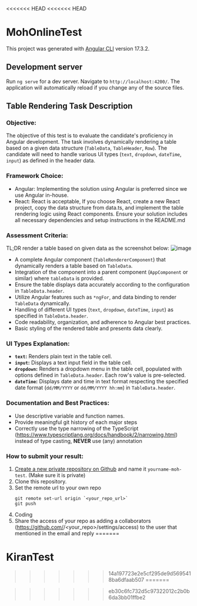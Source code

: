 <<<<<<< HEAD
<<<<<<< HEAD
# MohOnlineTest

This project was generated with [Angular CLI](https://github.com/angular/angular-cli) version 17.3.2.

## Development server

Run `ng serve` for a dev server. Navigate to `http://localhost:4200/`. The application will automatically reload if you change any of the source files.

## Table Rendering Task Description

### Objective:

The objective of this test is to evaluate the candidate's proficiency in Angular development. The task involves dynamically rendering a table based on a given data structure (`TableData`, `TableHeader`, `Row`). The candidate will need to handle various UI types (`text`, `dropdown`, `dateTime`, `input`) as defined in the header data.

### Framework Choice:

- Angular: Implementing the solution using Angular is preferred since we use Angular in-house.
- React: React is acceptable, If you choose React, create a new React project, copy the data structure from data.ts, and implement the table rendering logic using React components. Ensure your solution includes all necessary dependencies and setup instructions in the README.md

### Assessment Criteria:
TL;DR render a table based on given data as the screenshot below:
![image](https://github.com/yeweinan/moh-test/assets/8102308/e352b690-3c0b-4783-8dfa-d7293e7a8d27)

- A complete Angular component (`TableRendererComponent`) that dynamically renders a table based on `TableData`.
- Integration of the component into a parent component (`AppComponent` or similar) where `tableData` is provided.
- Ensure the table displays data accurately according to the configuration in `TableData.header`.
- Utilize Angular features such as `*ngFor`, and data binding to render `TableData` dynamically.
- Handling of different UI types (`text`, `dropdown`, `dateTime`, `input`) as specified in `TableData.header`.
- Code readability, organization, and adherence to Angular best practices.
- Basic styling of the rendered table and presents data clearly.

### UI Types Explanation:
- **`text`:** Renders plain text in the table cell.
- **`input`:** Displays a text input field in the table cell.
- **`dropdown`:** Renders a dropdown menu in the table cell, populated with options defined in `TableData.header`. Each row's value is pre-selected.
- **`dateTime`:** Displays date and time in text format respecting the specified date format (`dd/MM/YYYY` or `dd/MM/YYYY hh:mm`) in `TableData.header`.

### Documentation and Best Practices:

- Use descriptive variable and function names.
- Provide meaningful git history of each major steps
- Correctly use the type narrowing of the TypeScript (https://www.typescriptlang.org/docs/handbook/2/narrowing.html) instead of type casting, **NEVER** use (any) annotation

### How to submit your result:
 1. [Create a new private repository on Github](https://help.github.com/articles/creating-a-new-repository/) and name it `yourname-moh-test`.
    (Make sure it is private)
 2. Clone this repository.
 3. Set the remote url to your own repo
    ```
    git remote set-url origin `<your_repo_url>`
    git push   
    ```
 5. Coding
 6. Share the access of your repo as adding a collaborators (https://github.com/<yourusername>/<your_repo>/settings/access) to the user that mentioned in the email and reply
=======
# KiranTest
>>>>>>> 14a197723e2e5cf295de9d5695418ba6dfaab507
=======

>>>>>>> eb30c6fc732d5c97322012c2b0b6da3bb01ffbe2
